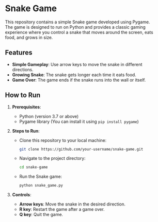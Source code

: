 # Snake Game

This repository contains a simple Snake game developed using Pygame. The game is designed to run on Python and provides a classic gaming experience where you control a snake that moves around the screen, eats food, and grows in size.

## Features

- **Simple Gameplay**: Use arrow keys to move the snake in different directions.
- **Growing Snake**: The snake gets longer each time it eats food.
- **Game Over**: The game ends if the snake runs into the wall or itself.

## How to Run

1. **Prerequisites**:
   - Python (version 3.7 or above)
   - Pygame library (You can install it using `pip install pygame`)

2. **Steps to Run**:
   - Clone this repository to your local machine:
     ```bash
     git clone https://github.com/your-username/snake-game.git
     ```
   - Navigate to the project directory:
     ```bash
     cd snake-game
     ```
   - Run the Snake game:
     ```bash
     python snake_game.py
     ```

3. **Controls**:
   - **Arrow keys**: Move the snake in the desired direction.
   - **R key**: Restart the game after a game over.
   - **Q key**: Quit the game.

